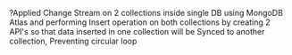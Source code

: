 ?Applied Change Stream on 2 collections inside single DB using MongoDB Atlas and performing Insert operation on both collections by creating 2 API's so that data inserted in one collection will be Synced to another collection, Preventing circular loop